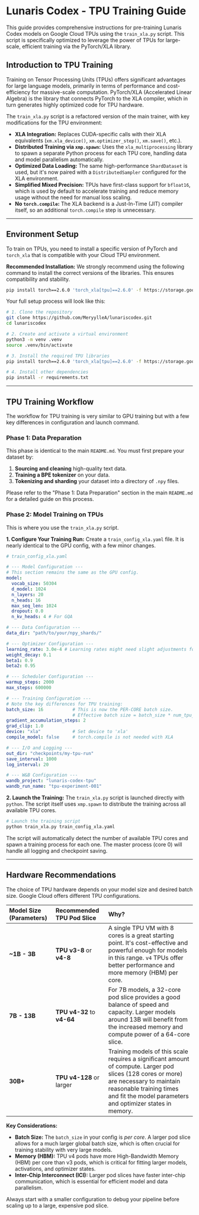 # Lunaris Codex - TPU Training Guide

This guide provides comprehensive instructions for pre-training Lunaris Codex models on Google Cloud TPUs using the `train_xla.py` script. This script is specifically optimized to leverage the power of TPUs for large-scale, efficient training via the PyTorch/XLA library.

## Introduction to TPU Training

Training on Tensor Processing Units (TPUs) offers significant advantages for large language models, primarily in terms of performance and cost-efficiency for massive-scale computation. PyTorch/XLA (Accelerated Linear Algebra) is the library that connects PyTorch to the XLA compiler, which in turn generates highly optimized code for TPU hardware.

The `train_xla.py` script is a refactored version of the main trainer, with key modifications for the TPU environment:

-   **XLA Integration:** Replaces CUDA-specific calls with their XLA equivalents (`xm.xla_device()`, `xm.optimizer_step()`, `xm.save()`, etc.).
-   **Distributed Training via `xmp.spawn`:** Uses the `xla_multiprocessing` library to spawn a separate Python process for each TPU core, handling data and model parallelism automatically.
-   **Optimized Data Loading:** The same high-performance `ShardDataset` is used, but it's now paired with a `DistributedSampler` configured for the XLA environment.
-   **Simplified Mixed Precision:** TPUs have first-class support for `bfloat16`, which is used by default to accelerate training and reduce memory usage without the need for manual loss scaling.
-   **No `torch.compile`:** The XLA backend is a Just-In-Time (JIT) compiler itself, so an additional `torch.compile` step is unnecessary.

---

## Environment Setup

To train on TPUs, you need to install a specific version of PyTorch and `torch_xla` that is compatible with your Cloud TPU environment.

**Recommended Installation:**
We strongly recommend using the following command to install the correct versions of the libraries. This ensures compatibility and stability.

```bash
pip install torch==2.6.0 'torch_xla[tpu]==2.6.0' -f https://storage.googleapis.com/libtpu-releases/index.html
```

Your full setup process will look like this:

```bash
# 1. Clone the repository
git clone https://github.com/MeryylleA/lunariscodex.git
cd lunariscodex

# 2. Create and activate a virtual environment
python3 -m venv .venv
source .venv/bin/activate

# 3. Install the required TPU libraries
pip install torch==2.6.0 'torch_xla[tpu]==2.6.0' -f https://storage.googleapis.com/libtpu-releases/index.html

# 4. Install other dependencies
pip install -r requirements.txt
```

---

## TPU Training Workflow

The workflow for TPU training is very similar to GPU training but with a few key differences in configuration and launch command.

### Phase 1: Data Preparation

This phase is identical to the main `README.md`. You must first prepare your dataset by:
1.  **Sourcing and cleaning** high-quality text data.
2.  **Training a BPE tokenizer** on your data.
3.  **Tokenizing and sharding** your dataset into a directory of `.npy` files.

Please refer to the "Phase 1: Data Preparation" section in the main `README.md` for a detailed guide on this process.

### Phase 2: Model Training on TPUs

This is where you use the `train_xla.py` script.

**1. Configure Your Training Run:**
Create a `train_config_xla.yaml` file. It is nearly identical to the GPU config, with a few minor changes.

```yaml
# train_config_xla.yaml

# --- Model Configuration ---
# This section remains the same as the GPU config.
model:
  vocab_size: 50304
  d_model: 1024
  n_layers: 20
  n_heads: 16
  max_seq_len: 1024
  dropout: 0.0
  n_kv_heads: 4 # For GQA

# --- Data Configuration ---
data_dir: "path/to/your/npy_shards/"

# --- Optimizer Configuration ---
learning_rate: 3.0e-4 # Learning rates might need slight adjustments for TPUs
weight_decay: 0.1
beta1: 0.9
beta2: 0.95

# --- Scheduler Configuration ---
warmup_steps: 2000
max_steps: 600000

# --- Training Configuration ---
# Note the key differences for TPU training:
batch_size: 16           # This is now the PER-CORE batch size.
                         # Effective batch size = batch_size * num_tpu_cores * gradient_accumulation_steps.
gradient_accumulation_steps: 2
grad_clip: 1.0
device: "xla"            # Set device to 'xla'
compile_model: false     # torch.compile is not needed with XLA

# --- I/O and Logging ---
out_dir: "checkpoints/my-tpu-run"
save_interval: 1000
log_interval: 20

# --- W&B Configuration ---
wandb_project: "lunaris-codex-tpu"
wandb_run_name: "tpu-experiment-001"
```

**2. Launch the Training:**
The `train_xla.py` script is launched directly with `python`. The script itself uses `xmp.spawn` to distribute the training across all available TPU cores.

```bash
# Launch the training script
python train_xla.py train_config_xla.yaml
```

The script will automatically detect the number of available TPU cores and spawn a training process for each one. The master process (core 0) will handle all logging and checkpoint saving.

---

## Hardware Recommendations

The choice of TPU hardware depends on your model size and desired batch size. Google Cloud offers different TPU configurations.

| Model Size (Parameters) | Recommended TPU Pod Slice | Why? |
| :--- | :--- | :--- |
| **~1B - 3B** | **TPU v3-8** or **v4-8** | A single TPU VM with 8 cores is a great starting point. It's cost-effective and powerful enough for models in this range. `v4` TPUs offer better performance and more memory (HBM) per core. |
| **7B - 13B** | **TPU v4-32** to **v4-64** | For 7B models, a 32-core pod slice provides a good balance of speed and capacity. Larger models around 13B will benefit from the increased memory and compute power of a 64-core slice. |
| **30B+** | **TPU v4-128** or larger | Training models of this scale requires a significant amount of compute. Larger pod slices (128 cores or more) are necessary to maintain reasonable training times and fit the model parameters and optimizer states in memory. |

**Key Considerations:**

*   **Batch Size:** The `batch_size` in your config is *per core*. A larger pod slice allows for a much larger global batch size, which is often crucial for training stability with very large models.
*   **Memory (HBM):** TPU v4 pods have more High-Bandwidth Memory (HBM) per core than v3 pods, which is critical for fitting larger models, activations, and optimizer states.
*   **Inter-Chip Interconnect (ICI):** Larger pod slices have faster inter-chip communication, which is essential for efficient model and data parallelism.

Always start with a smaller configuration to debug your pipeline before scaling up to a large, expensive pod slice.
